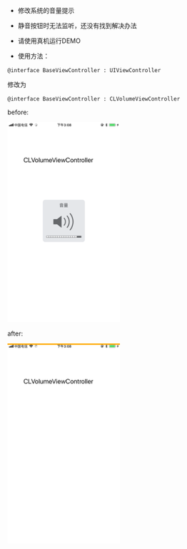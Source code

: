 * 修改系统的音量提示
* 静音按钮时无法监听，还没有找到解决办法
* 请使用真机运行DEMO

* 使用方法：

```
@interface BaseViewController : UIViewController
```

修改为

```
@interface BaseViewController : CLVolumeViewController
```

before:

<img src="https://github.com/coooliang/CLVolumeViewController/blob/master/IMG_0051.png" width="50%" height="50%" />

after:

<img src="https://github.com/coooliang/CLVolumeViewController/blob/master/IMG_0050.png" width="50%" height="50%" />


